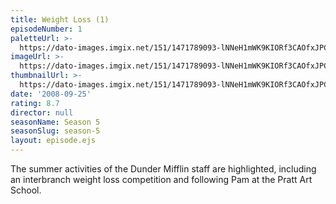 ```yaml
---
title: Weight Loss (1)
episodeNumber: 1
paletteUrl: >-
  https://dato-images.imgix.net/151/1471789093-lNNeH1mWK9KIORf3CAOfxJPCey5.jpg?auto=enhance&ch=DPR%2CWidth&palette=json
imageUrl: >-
  https://dato-images.imgix.net/151/1471789093-lNNeH1mWK9KIORf3CAOfxJPCey5.jpg?auto=compress%2Cformat&ch=DPR%2CWidth&w=500
thumbnailUrl: >-
  https://dato-images.imgix.net/151/1471789093-lNNeH1mWK9KIORf3CAOfxJPCey5.jpg?auto=enhance&ch=DPR%2CWidth&fit=crop&fm=jpg&h=280&w=500
date: '2008-09-25'
rating: 8.7
director: null
seasonName: Season 5
seasonSlug: season-5
layout: episode.ejs
---
```


The summer activities of the Dunder Mifflin staff are highlighted, including an interbranch weight loss competition and following Pam at the Pratt Art School.